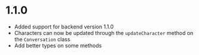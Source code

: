 # 1.1.0

- Added support for backend version 1.1.0
- Characters can now be updated through the `updateCharacter` method on the `Conversation` class
- Add better types on some methods

